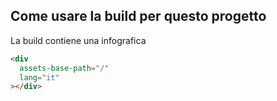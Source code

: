 ## Come usare la build per questo progetto
La build contiene una infografica
```html
<div
  assets-base-path="/"
  lang="it"
></div>
```
